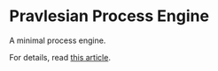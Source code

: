 # Pravlesian Process Engine

A minimal process engine.

For details, read [this article](https://en.pravles.com/en/pravlesian-process-engine/).
